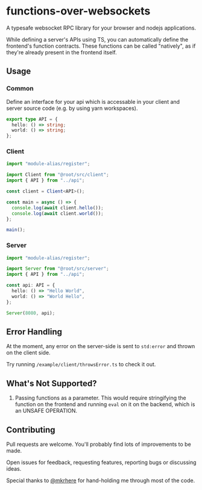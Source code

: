 # functions-over-websockets

A typesafe websocket RPC library for your browser and nodejs applications.

While defining a server's APIs using TS, you can automatically define the frontend's function contracts. These functions can be called "natively", as if they're already present in the frontend itself.

## Usage

### Common

Define an interface for your api which is accessable in your client and server source code (e.g. by using yarn workspaces).

```ts
export type API = {
  hello: () => string;
  world: () => string;
};
```

### Client

```ts
import "module-alias/register";

import Client from "@root/src/client";
import { API } from "../api";

const client = Client<API>();

const main = async () => {
  console.log(await client.hello());
  console.log(await client.world());
};

main();
```

### Server

```ts
import "module-alias/register";

import Server from "@root/src/server";
import { API } from "../api";

const api: API = {
  hello: () => "Hello World",
  world: () => "World Hello",
};

Server(8080, api);
```

## Error Handling

At the moment, any error on the server-side is sent to `std:error` and thrown on the client side.

Try running `/example/client/throwsError.ts` to check it out.

## What's Not Supported?

1. Passing functions as a parameter. This would require stringifying the function on the frontend and running `eval` on it on the backend, which is an UNSAFE OPERATION.

## Contributing

Pull requests are welcome. You'll probably find lots of improvements to be made.

Open issues for feedback, requesting features, reporting bugs or discussing ideas.

Special thanks to [@mkrhere](https://github.com/mkrhere) for hand-holding me through most of the code.

